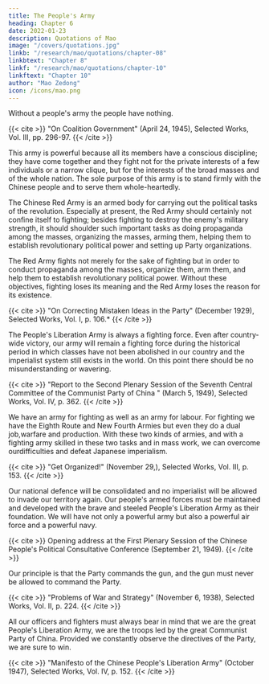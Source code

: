 ```yaml
---
title: The People's Army
heading: Chapter 6
date: 2022-01-23
description: Quotations of Mao
image: "/covers/quotations.jpg"
linkb: "/research/mao/quotations/chapter-08"
linkbtext: "Chapter 8"
linkf: "/research/mao/quotations/chapter-10"
linkftext: "Chapter 10"
author: "Mao Zedong"
icon: /icons/mao.png
---
```



Without a people's army the people have nothing.

{{< cite >}}
"On Coalition Government" (April 24, 1945), Selected Works, Vol. III, pp. 296-97.
{{< /cite >}}


This army is powerful because all its members have a conscious discipline; they have come together and they fight not for the private interests of a few individuals or a narrow clique, but for the interests of the broad masses and of the whole nation. The sole purpose of this army is to stand firmly with the Chinese people and to serve them whole-heartedly.


The Chinese Red Army is an armed body for carrying out the political tasks of the revolution. Especially at present, the Red Army should certainly not confine itself to fighting; besides fighting to destroy the enemy's military strength, it should shoulder such important tasks as doing propaganda among the masses, organizing the masses, arming them, helping them to establish revolutionary political power and setting up Party organizations. 

The Red Army fights not merely for the sake of fighting but in order to conduct propaganda among the masses, organize them, arm them, and help them to establish revolutionary political power. Without these objectives, fighting loses its meaning and the Red Army loses the reason for its existence.

{{< cite >}}
"On Correcting Mistaken Ideas in the Party" (December 1929), Selected Works, Vol. I, p. 106.*
{{< /cite >}}


The People's Liberation Army is always a fighting force. Even after country-wide victory, our army will remain a fighting force during the historical period in which classes have not been abolished in our country and the imperialist system still exists in the world. On this point there should be no misunderstanding or wavering.

{{< cite >}}
"Report to the Second Plenary Session of the Seventh Central Committee of the
Communist Party of China " (March 5, 1949), Selected Works, Vol. IV, p. 362.
{{< /cite >}}


We have an army for fighting as well as an army for labour. For fighting we have the Eighth Route and New Fourth Armies but even they do a dual job,warfare and production. With these two kinds of armies, and with a fighting army skilled in these two tasks and in mass work, we can overcome ourdifficulties and defeat Japanese imperialism.

{{< cite >}}
"Get Organized!" (November 29,), Selected Works, Vol. III, p. 153.
{{< /cite >}}


Our national defence will be consolidated and no imperialist will be allowed to invade our territory again. Our people's armed forces must be maintained and developed with the brave and steeled People's Liberation Army as their foundation. We will have not only a powerful army but also a powerful air force and a powerful navy.

{{< cite >}}
Opening address at the First Plenary Session of the Chinese People's Political Consultative Conference (September 21, 1949).
{{< /cite >}}


Our principle is that the Party commands the gun, and the gun must never be
allowed to command the Party.

{{< cite >}}
"Problems of War and Strategy" (November 6, 1938), Selected Works, Vol. II, p. 224.
{{< /cite >}}


All our officers and fighters must always bear in mind that we are the great People's Liberation Army, we are the troops led by the great Communist Party of China. Provided we constantly observe the directives of the Party, we are sure to win.

{{< cite >}}
"Manifesto of the Chinese People's Liberation Army" (October 1947), Selected Works, Vol. IV, p. 152.
{{< /cite >}}
